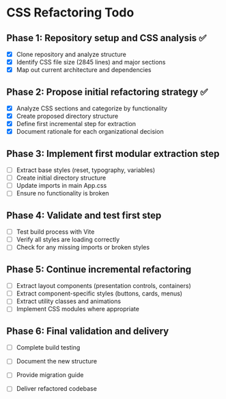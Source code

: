 # CSS Refactoring Todo

## Phase 1: Repository setup and CSS analysis ✅
- [x] Clone repository and analyze structure
- [x] Identify CSS file size (2845 lines) and major sections
- [x] Map out current architecture and dependencies

## Phase 2: Propose initial refactoring strategy ✅
- [x] Analyze CSS sections and categorize by functionality
- [x] Create proposed directory structure
- [x] Define first incremental step for extraction
- [x] Document rationale for each organizational decision

## Phase 3: Implement first modular extraction step
- [ ] Extract base styles (reset, typography, variables)
- [ ] Create initial directory structure
- [ ] Update imports in main App.css
- [ ] Ensure no functionality is broken

## Phase 4: Validate and test first step
- [ ] Test build process with Vite
- [ ] Verify all styles are loading correctly
- [ ] Check for any missing imports or broken styles

## Phase 5: Continue incremental refactoring
- [ ] Extract layout components (presentation controls, containers)
- [ ] Extract component-specific styles (buttons, cards, menus)
- [ ] Extract utility classes and animations
- [ ] Implement CSS modules where appropriate

## Phase 6: Final validation and delivery
- [ ] Complete build testing
- [ ] Document the new structure
- [ ] Provide migration guide
- [ ] Deliver refactored codebase

